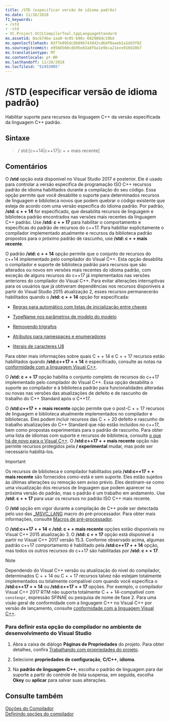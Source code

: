 ```yaml
---
title: /STD (especificar versão de idioma padrão)
ms.date: 11/26/2018
f1_keywords:
- /std
- -std
- VC.Project.VCCLCompilerTool.CppLanguageStandard
ms.assetid: 0acb74ba-1aa8-4c05-b96c-682988dc19bd
ms.openlocfilehash: 03f7e095dc8b09b743d42cd6df0aaeb1a1dd3f02
ms.sourcegitcommit: e9568560cdb95e83a8fba1e9bca21ece910d20b7
ms.translationtype: MT
ms.contentlocale: pt-BR
ms.lasthandoff: 11/28/2018
ms.locfileid: "52453905"
---
```

# <a name="std-specify-language-standard-version"></a>/STD (especificar versão de idioma padrão)

Habilitar suporte para recursos da linguagem C++ da versão especificada da linguagem C++ padrão.

## <a name="syntax"></a>Sintaxe

> / std:\[c++14\|c++17\|c + + mais recente]

## <a name="remarks"></a>Comentários

O **/std** opção está disponível no Visual Studio 2017 e posterior. Ele é usado para controlar a versão específica de programação ISO C++ recursos padrão de idioma habilitados durante a compilação do seu código. Essa opção permite que você desabilite o suporte para determinados recursos de linguagem e biblioteca novos que podem quebrar o código existente que esteja de acordo com uma versão específica do idioma padrão. Por padrão, **/std: c + + 14** for especificado, que desabilita recursos de linguagem e biblioteca padrão encontrados nas versões mais recentes da linguagem C++ padrão. Use **/std: c + + 17** para habilitar o comportamento e específicas do padrão de recursos do c++17. Para habilitar explicitamente o compilador implementado atualmente e recursos da biblioteca padrão propostos para o próximo padrão de rascunho, use **/std: c + + mais recente**.

O padrão **/std: c + + 14** opção permite que o conjunto de recursos do c++14 implementado pelo compilador do Visual C++. Esta opção desabilita o compilador e suporte de biblioteca padrão para recursos que são alterados ou novos em versões mais recentes do idioma padrão, com exceção de alguns recursos do c++17 já implementados nas versões anteriores do compilador do Visual C++. Para evitar alterações interruptivas para os usuários que já obtiveram dependências nos recursos disponíveis a partir do Visual Studio 2015 atualização 2, esses recursos permanecerão habilitados quando o **/std: c + + 14** opção for especificada:

- [Regras para automático com listas de inicialização entre chaves](http://www.open-std.org/jtc1/sc22/wg21/docs/papers/2014/n3922.html)

- [TypeName nos parâmetros de modelo do modelo](http://www.open-std.org/jtc1/sc22/wg21/docs/papers/2014/n4051.html)

- [Removendo trígrafos](http://www.open-std.org/jtc1/sc22/wg21/docs/papers/2014/n4086.html)

- [Atributos para namespaces e enumeradores](http://www.open-std.org/jtc1/sc22/wg21/docs/papers/2014/n4266.html)

- [literais de caracteres U8](http://www.open-std.org/jtc1/sc22/wg21/docs/papers/2014/n4267.html)

Para obter mais informações sobre quais C + + 14 e C + + 17 recursos estão habilitados quando **/std:c++17 + + 14** é especificado, consulte as notas na [conformidade com a linguagem Visual C++](../../visual-cpp-language-conformance.md).

O **/std: c + + 17** opção habilita o conjunto completo de recursos do c++17 implementado pelo compilador do Visual C++. Essa opção desabilita o suporte ao compilador e à biblioteca padrão para funcionalidades alteradas ou novas nas versões das atualizações de defeito e de rascunho de trabalho do C++ Standard após o C++17.

O **/std:c++17 + + mais recente** opção permite que o post-C + + 17 recursos de linguagem e biblioteca atualmente implementados no compilador e bibliotecas. Eles podem incluir recursos das C + + 20 defeito e rascunho de trabalho atualizações do C++ Standard que não estão incluídos no c++17, bem como propostas experimentais para o padrão de rascunho. Para obter uma lista de idiomas com suporte e recursos de biblioteca, consulte [o que há de novo para o Visual C++](../../what-s-new-for-visual-cpp-in-visual-studio.md). O **/std:c++17 + + mais recente** opção não permite recursos protegidos pela **/ experimental** mudar, mas pode ser necessário habilitá-los.

> [!IMPORTANT]
> Os recursos de biblioteca e compilador habilitados pela **/std:c++17 + + mais recente** são fornecidos como-está e sem suporte. Eles estão sujeitos às últimas alterações ou remoção sem aviso prévio. Eles destinam-se como uma visualização dos recursos de linguagem que podem aparecer na próxima versão do padrão, mas o padrão é um trabalho em andamento. Use **/std: c + + 17** para usar os recursos no padrão ISO C++ mais recente.

O **/std** opção em vigor durante a compilação de C++ pode ser detectada pelo uso das [ \_MSVC\_LANG](../../preprocessor/predefined-macros.md) macro do pré-processador. Para obter mais informações, consulte [Macros de pré-processador](../../preprocessor/predefined-macros.md).

O **/std:c++17 + + 14** e **/std: c + + mais recente** opções estão disponíveis no Visual C++ 2015 atualização 3. O **/std: c + + 17** opção está disponível a partir no Visual C++ 2017 versão 15.3. Conforme observado acima, algumas padrão c++17 comportamento é habilitado pela **/std:c++17 + + 14** opção, mas todos os outros recursos do c++17 são habilitadas por **/std: c + + 17**.

> [!NOTE]
> Dependendo do Visual C++ versão ou atualização do nível do compilador, determinados C + + 14 ou C + + 17 recursos talvez não estejam totalmente implementados ou totalmente compatível com quando você especifica o **/std:c++17 + + 14** ou **/std:c++17 + + 17** opções. Por exemplo, o compilador Visual C++ 2017 RTM não suporta totalmente C + + 14-compatível com `constexpr`, expressão SFINAE ou pesquisa de nome de fase 2. Para uma visão geral de conformidade com a linguagem C++ no Visual C++ por versão de lançamento, consulte [conformidade com a linguagem Visual C++](../../visual-cpp-language-conformance.md).

### <a name="to-set-this-compiler-option-in-the-visual-studio-development-environment"></a>Para definir esta opção do compilador no ambiente de desenvolvimento do Visual Studio

1. Abra a caixa de diálogo **Páginas de Propriedades** do projeto. Para obter detalhes, confira [Trabalhando com propriedades do projeto](../../ide/working-with-project-properties.md).

1. Selecione **propriedades de configuração**, **C/C++**, **idioma**.

1. Na **padrão de linguagem C++**, escolha o padrão de linguagem para dar suporte a partir do controle de lista suspensa, em seguida, escolha **Okey** ou **aplicar** para salvar suas alterações.

## <a name="see-also"></a>Consulte também

[Opções do Compilador](../../build/reference/compiler-options.md)<br/>
[Definindo opções do compilador](../../build/reference/setting-compiler-options.md)
